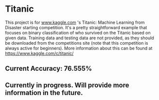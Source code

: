 # Titanic
This project is for www.kaggle.com 's Titanic: Machine Learning from Disaster starting competition. It's a pretty straightforward example that focuses on binary classification of who survived on the Titanic based on given data. Training data and testing data are not provided, as they should be downloaded from the competitions site (note that this competition is always active for beginners). More information about this can be found at https://www.kaggle.com/c/titanic/

## Current Accuracy: 76.555%
## Currently in progress. Will provide more information in the future.
